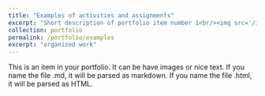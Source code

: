 ```yaml
---
title: "Examples of activities and assignments"
excerpt: "Short description of portfolio item number 1<br/><img src='/images/500x300.png'>"
collection: portfolio
permalink: /portfolio/examples
excerpt: "organized work"
---
```


This is an item in your portfolio. It can be have images or nice text. If you name the file .md, it will be parsed as markdown. If you name the file .html, it will be parsed as HTML.
